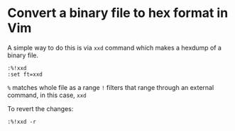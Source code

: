 # Convert a binary file to hex format in Vim
A simple way to do this is via `xxd` command which makes a hexdump of a binary file.

```
:%!xxd
:set ft=xxd
```

`%` matches whole file as a range
`!` filters that range through an external command, in this case, `xxd`

To revert the changes:

```
:%!xxd -r
```
